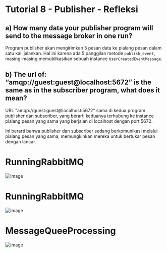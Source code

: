 
# Tutorial 8 - Publisher - Refleksi

## a) How many data your publisher program will send to the message broker in one run?
Program publisher akan mengirimkan 5 pesan data ke pialang pesan dalam satu kali jalankan. Hal ini karena ada 5 panggilan metode `publish_event`, masing-masing memublikasikan sebuah instance `UserCreatedEventMessage`.

## b) The url of: “amqp://guest:guest@localhost:5672” is the same as in the subscriber program, what does it mean?
URL "amqp://guest:guest@localhost:5672" sama di kedua program publisher dan subscriber, yang berarti keduanya terhubung ke instance pialang pesan yang sama yang berjalan di localhost dengan port 5672.

Ini berarti bahwa publisher dan subscriber sedang berkomunikasi melalui pialang pesan yang sama, memungkinkan mereka untuk bertukar pesan dengan lancar.

# RunningRabbitMQ
![image](https://github.com/rhaken/publisher/assets/39646450/831313f1-f780-4380-ba3c-44817e09603c)

# RunningRabbitMQ
![image](https://github.com/rhaken/publisher/assets/39646450/cbf617c4-74f3-4369-9b39-35d3bfcf795b)

# MessageQueeProcessing
![image](https://github.com/rhaken/publisher/assets/39646450/7d0c2ba3-8dc4-4af5-b898-1081ae20945d)



